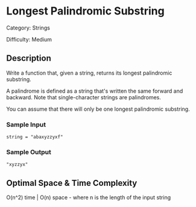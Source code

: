 # Longest Palindromic Substring

Category: Strings

Difficulty: Medium

## Description

Write a function that, given a string, returns its longest palindromic
substring.

A palindrome is defined as a string that's written the same forward and
backward. Note that single-character strings are palindromes.


You can assume that there will only be one longest palindromic substring.


### Sample Input
```
string = "abaxyzzyxf"
```

### Sample Output
```
"xyzzyx"
```

## Optimal Space & Time Complexity

O(n^2) time | O(n) space - where n is the length of the input string
